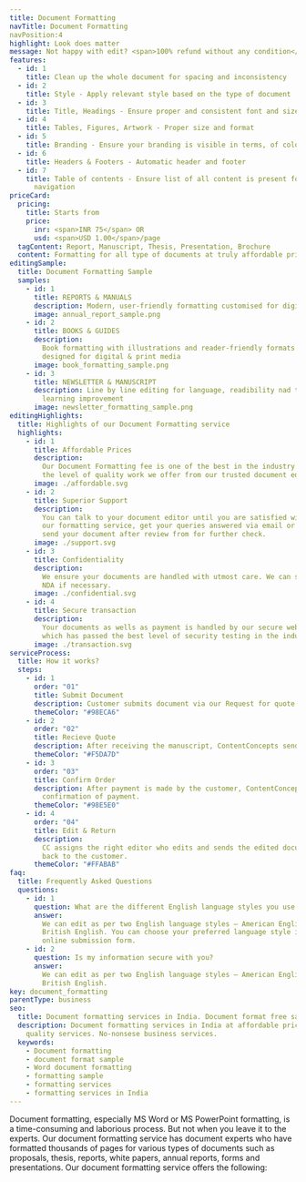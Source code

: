 ```yaml
---
title: Document Formatting
navTitle: Document Formatting
navPosition:4
highlight: Look does matter
message: Not happy with edit? <span>100% refund without any condition</span>
features:
  - id: 1
    title: Clean up the whole document for spacing and inconsistency
  - id: 2
    title: Style - Apply relevant style based on the type of document
  - id: 3
    title: Title, Headings - Ensure proper and consistent font and size
  - id: 4
    title: Tables, Figures, Artwork - Proper size and format
  - id: 5
    title: Branding - Ensure your branding is visible in terms, of colour, logo, fonts
  - id: 6
    title: Headers & Footers - Automatic header and footer
  - id: 7
    title: Table of contents - Ensure list of all content is present for easy
      navigation
priceCard:
  pricing:
    title: Starts from
    price:
      inr: <span>INR 75</span> OR
      usd: <span>USD 1.00</span>/page
  tagContent: Report, Manuscript, Thesis, Presentation, Brochure
  content: Formatting for all type of documents at truly affordable prices
editingSample:
  title: Document Formatting Sample
  samples:
    - id: 1
      title: REPORTS & MANUALS
      description: Modern, user-friendly formatting customised for digital and print media
      image: annual_report_sample.png
    - id: 2
      title: BOOKS & GUIDES
      description:
        Book formatting with illustrations and reader-friendly formats
        designed for digital & print media
      image: book_formatting_sample.png
    - id: 3
      title: NEWSLETTER & MANUSCRIPT
      description: Line by line editing for language, readibility nad technical
        learning improvement
      image: newsletter_formatting_sample.png
editingHighlights:
  title: Highlights of our Document Formatting service
  highlights:
    - id: 1
      title: Affordable Prices
      description:
        Our Document Formatting fee is one of the best in the industry for
        the level of quality work we offer from our trusted document editors.
      image: ./affordable.svg
    - id: 2
      title: Superior Support
      description:
        You can talk to your document editor until you are satisfied with
        our formatting service, get your queries answered via email or chat and
        send your document after review from for further check.
      image: ./support.svg
    - id: 3
      title: Confidentiality
      description:
        We ensure your documents are handled with utmost care. We can sign
        NDA if necessary.
      image: ./confidential.svg
    - id: 4
      title: Secure transaction
      description:
        Your documents as wells as payment is handled by our secure website
        which has passed the best level of security testing in the industry.
      image: ./transaction.svg
serviceProcess:
  title: How it works?
  steps:
    - id: 1
      order: "01"
      title: Submit Document
      description: Customer submits document via our Request for quote page.
      themeColor: "#98ECA6"
    - id: 2
      order: "02"
      title: Recieve Quote
      description: After receiving the manuscript, ContentConcepts sends price quote.
      themeColor: "#F5DA7D"
    - id: 3
      order: "03"
      title: Confirm Order
      description: After payment is made by the customer, ContentConcepts sends
        confirmation of payment.
      themeColor: "#98E5E0"
    - id: 4
      order: "04"
      title: Edit & Return
      description:
        CC assigns the right editor who edits and sends the edited document
        back to the customer.
      themeColor: "#FFABAB"
faq:
  title: Frequently Asked Questions
  questions:
    - id: 1
      question: What are the different English language styles you use while editing?
      answer:
        We can edit as per two English language styles – American English and
        British English. You can choose your preferred language style in the
        online submission form.
    - id: 2
      question: Is my information secure with you?
      answer:
        We can edit as per two English language styles – American English and
        British English.
key: document_formatting
parentType: business
seo:
  title: Document formatting services in India. Document format free sample
  description: Document formatting services in India at affordable prices and
    quality services. No-nonsese business services.
  keywords:
    - Document formatting
    - document format sample
    - Word document formatting
    - formatting sample
    - formatting services
    - formatting services in India
---
```


Document formatting, especially MS Word or MS PowerPoint formatting, is a time-consuming and laborious process. But not when you leave it to the experts. Our document formatting service has document experts who have formatted thousands of pages for various types of documents such as proposals, thesis, reports, white papers, annual reports, forms and presentations. Our document formatting service offers the following:

